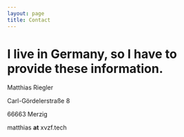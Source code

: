```yaml
---
layout: page
title: Contact
---
```


# I live in Germany, so I have to provide these information.

Matthias Riegler

Carl-Gördelerstraße 8

66663 Merzig

matthias __at__ xvzf.tech